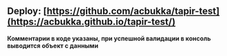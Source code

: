 ## Deploy: [https://github.com/acbukka/tapir-test](https://acbukka.github.io/tapir-test/)

**Комментарии в коде указаны, при успешной валидации в консоль выводится объект с данными**
